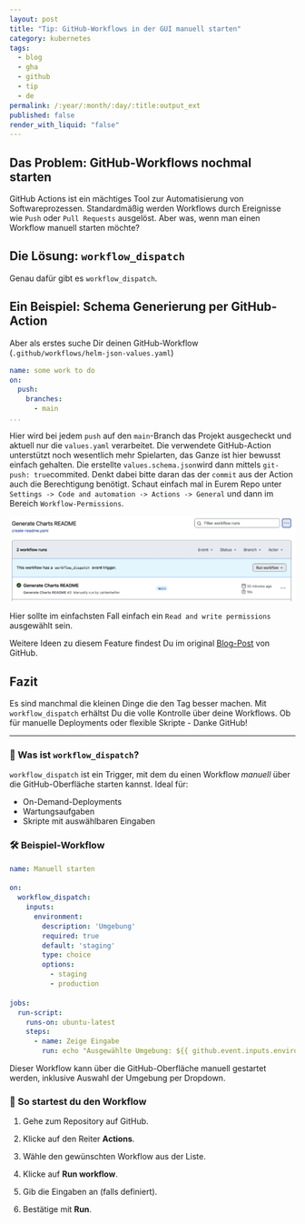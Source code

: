 ```yaml
---
layout: post
title: "Tip: GitHub-Workflows in der GUI manuell starten"
category: kubernetes
tags:
  - blog
  - gha
  - github
  - tip
  - de
permalink: /:year/:month/:day/:title:output_ext
published: false
render_with_liquid: "false"
---
```


## Das Problem: GitHub-Workflows nochmal starten
GitHub Actions ist ein mächtiges Tool zur Automatisierung von Softwareprozessen. Standardmäßig werden Workflows durch Ereignisse wie `Push` oder `Pull Requests` ausgelöst. Aber was, wenn man einen Workflow manuell starten möchte? 

## Die Lösung: `workflow_dispatch`
Genau dafür gibt es `workflow_dispatch`.

## Ein Beispiel:  Schema Generierung per GitHub-Action
Aber als erstes suche Dir deinen GitHub-Workflow (`.github/workflows/helm-json-values.yaml`)

```yaml
name: some work to do
on:
  push:
    branches:
      - main
...
```

Hier wird bei jedem `push` auf den `main`-Branch das Projekt ausgecheckt und aktuell nur die `values.yaml` verarbeitet. Die verwendete GitHub-Action unterstützt noch wesentlich mehr Spielarten, das Ganze ist hier bewusst einfach gehalten. Die erstellte `values.schema.json`wird dann mittels `git-push: true`commited. Denkt dabei bitte daran das der `commit` aus der Action auch die Berechtigung benötigt.  Schaut einfach mal in Eurem Repo unter `Settings -> Code and automation -> Actions -> General` und dann im Bereich `Workflow-Permissions`.

![GitHub-Settings](assets/images/gh-workflow-dispatch.png)

Hier sollte im einfachsten Fall einfach ein `Read and write permissions` ausgewählt sein.

Weitere Ideen zu diesem Feature findest Du im original [Blog-Post](https://github.blog/changelog/2020-07-06-github-actions-manual-triggers-with-workflow_dispatch/) von GitHub.
## Fazit
Es sind manchmal die kleinen Dinge die den Tag besser machen. Mit `workflow_dispatch` erhältst Du die volle Kontrolle über deine Workflows. Ob für manuelle Deployments oder flexible Skripte - Danke GitHub!

---

### 🧩 Was ist `workflow_dispatch`?

`workflow_dispatch` ist ein Trigger, mit dem du einen Workflow _manuell_ über die GitHub-Oberfläche starten kannst. Ideal für:

- On-Demand-Deployments
- Wartungsaufgaben
- Skripte mit auswählbaren Eingaben

### 🛠 Beispiel-Workflow

```yaml
name: Manuell starten

on:
  workflow_dispatch:
    inputs:
      environment:
        description: 'Umgebung'
        required: true
        default: 'staging'
        type: choice
        options:
          - staging
          - production

jobs:
  run-script:
    runs-on: ubuntu-latest
    steps:
      - name: Zeige Eingabe
        run: echo "Ausgewählte Umgebung: ${{ github.event.inputs.environment }}"
```

Dieser Workflow kann über die GitHub-Oberfläche manuell gestartet werden, inklusive Auswahl der Umgebung per Dropdown.

### 🚀 So startest du den Workflow

1. Gehe zum Repository auf GitHub.
    
2. Klicke auf den Reiter **Actions**.
    
3. Wähle den gewünschten Workflow aus der Liste.
    
4. Klicke auf **Run workflow**.
    
5. Gib die Eingaben an (falls definiert).
    
6. Bestätige mit **Run**.
    
